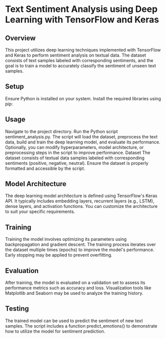 # Text Sentiment Analysis using Deep Learning with TensorFlow and Keras
## Overview
This project utilizes deep learning techniques implemented with TensorFlow and Keras to perform sentiment analysis on textual data. The dataset consists of text samples labeled with corresponding sentiments, and the goal is to train a model to accurately classify the sentiment of unseen text samples.

## Setup
Ensure Python is installed on your system.
Install the required libraries using pip:
## Usage
Navigate to the project directory.
Run the Python script sentiment_analysis.py.
The script will load the dataset, preprocess the text data, build and train the deep learning model, and evaluate its performance.
Optionally, you can modify hyperparameters, model architecture, or preprocessing steps in the script to improve performance.
Dataset
The dataset consists of textual data samples labeled with corresponding sentiments (positive, negative, neutral). Ensure the dataset is properly formatted and accessible by the script.

## Model Architecture
The deep learning model architecture is defined using TensorFlow's Keras API. It typically includes embedding layers, recurrent layers (e.g., LSTM), dense layers, and activation functions. You can customize the architecture to suit your specific requirements.

## Training
Training the model involves optimizing its parameters using backpropagation and gradient descent. The training process iterates over the dataset multiple times (epochs) to improve the model's performance. Early stopping may be applied to prevent overfitting.

## Evaluation
After training, the model is evaluated on a validation set to assess its performance metrics such as accuracy and loss. Visualization tools like Matplotlib and Seaborn may be used to analyze the training history.

## Testing
The trained model can be used to predict the sentiment of new text samples. The script includes a function predict_emotions() to demonstrate how to utilize the model for sentiment prediction.
